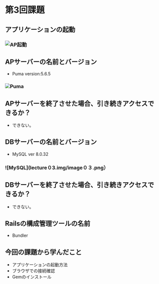 # 第3回課題
## アプリケーションの起動
### ![AP起動](lecture０3.img/image０1.png)
## APサーバーの名前とバージョン
- Puma version:5.6.5
### ![Puma](lecture０3.img/image０２.png)
## APサーバーを終了させた場合、引き続きアクセスできるか？
- できない。
## DBサーバーの名前とバージョン
- MySQL ver 8.0.32
### ![MySQL](lecture０3.img/image０３.png）
## DBサーバーを終了させた場合、引き続きアクセスできるか？
- できない。
## Railsの構成管理ツールの名前
- Bundler
## 今回の課題から学んだこと
- アプリケーションの起動方法
- ブラウザでの接続確認
- Gemのインストール
